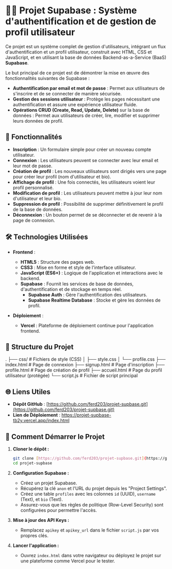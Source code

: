 
# 👨‍💻 Projet Supabase : Système d'authentification et de gestion de profil utilisateur

Ce projet est un système complet de gestion d'utilisateurs, intégrant un flux d'authentification et un profil utilisateur, construit avec HTML, CSS et JavaScript, et en utilisant la base de données Backend-as-a-Service (BaaS) **Supabase**.

Le but principal de ce projet est de démontrer la mise en œuvre des fonctionnalités suivantes de Supabase :

- **Authentification par email et mot de passe** : Permet aux utilisateurs de s'inscrire et de se connecter de manière sécurisée.
- **Gestion des sessions utilisateur** : Protège les pages nécessitant une authentification et assure une expérience utilisateur fluide.
- **Opérations CRUD (Create, Read, Update, Delete)** sur la base de données : Permet aux utilisateurs de créer, lire, modifier et supprimer leurs données de profil.

## 🚀 Fonctionnalités

- **Inscription** : Un formulaire simple pour créer un nouveau compte utilisateur.
- **Connexion** : Les utilisateurs peuvent se connecter avec leur email et leur mot de passe.
- **Création de profil** : Les nouveaux utilisateurs sont dirigés vers une page pour créer leur profil (nom d'utilisateur et bio).
- **Affichage de profil** : Une fois connectés, les utilisateurs voient leur profil personnalisé.
- **Modification de profil** : Les utilisateurs peuvent mettre à jour leur nom d'utilisateur et leur bio.
- **Suppression de profil** : Possibilité de supprimer définitivement le profil de la base de données.
- **Déconnexion** : Un bouton permet de se déconnecter et de revenir à la page de connexion.

## 🛠️ Technologies Utilisées

- **Frontend** :
  - **HTML5** : Structure des pages web.
  - **CSS3** : Mise en forme et style de l'interface utilisateur.
  - **JavaScript (ES6+)** : Logique de l'application et interactions avec le backend.
  - **Supabase** : Fournit les services de base de données, d'authentification et de stockage en temps réel.
    - **Supabase Auth** : Gère l'authentification des utilisateurs.
    - **Supabase Realtime Database** : Stocke et gère les données de profil.

- **Déploiement** :
  - **Vercel** : Plateforme de déploiement continue pour l'application frontend.

## 📁 Structure du Projet

.
├── css/                  \# Fichiers de style (CSS)
│   ├── style.css
│   └── profile.css
├── index.html            \# Page de connexion
├── signup.html           \# Page d'inscription
├── profile.html          \# Page de création de profil
├── accueil.html          \# Page du profil utilisateur (protégée)
└── script.js             \# Fichier de script principal


## 🌐 Liens Utiles

- **Dépôt GitHub** : [https://github.com/ferd203/projet-supbase.git](https://github.com/ferd203/projet-supbase.git)
- **Lien de Déploiement** : https://projet-supbase-tb2y.vercel.app/index.html

## 🚀 Comment Démarrer le Projet

1.  **Cloner le dépôt :**
    ```sh
    git clone [https://github.com/ferd203/projet-supbase.git](https://github.com/ferd203/projet-supbase.git)
    cd projet-supbase
    ```

2.  **Configuration Supabase :**
    - Créez un projet Supabase.
    - Récupérez la clé `anon` et l'URL du projet depuis les "Project Settings".
    - Créez une table `profiles` avec les colonnes `id` (UUID), `username` (Text), et `bio` (Text).
    - Assurez-vous que les règles de politique (Row-Level Security) sont configurées pour permettre l'accès.

3.  **Mise à jour des API Keys :**
    - Remplacez `apikey` et `apikey_url` dans le fichier `script.js` par vos propres clés.

4.  **Lancer l'application :**
    - Ouvrez `index.html` dans votre navigateur ou déployez le projet sur une plateforme comme Vercel pour le tester.
````